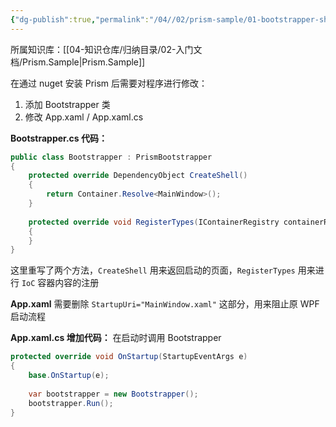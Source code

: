 ```yaml
---
{"dg-publish":true,"permalink":"/04//02/prism-sample/01-bootstrapper-shell/","title":"01-BootstrapperShell","tags":["样例代码","Prism","WPF"]}
---
```



所属知识库：[[04-知识仓库/归纳目录/02-入门文档/Prism.Sample\|Prism.Sample]]

在通过 nuget 安装 Prism 后需要对程序进行修改：

1. 添加 Bootstrapper 类
2. 修改 App.xaml / App.xaml.cs

**Bootstrapper.cs 代码：**

```csharp
public class Bootstrapper : PrismBootstrapper  
{  
    protected override DependencyObject CreateShell()  
    {  
        return Container.Resolve<MainWindow>();  
    }  
  
    protected override void RegisterTypes(IContainerRegistry containerRegistry)  
    {  
    }  
}
```

这里重写了两个方法，`CreateShell` 用来返回启动的页面，`RegisterTypes` 用来进行 `IoC` 容器内容的注册

**App.xaml** 需要删除 `StartupUri="MainWindow.xaml"` 这部分，用来阻止原 WPF 启动流程

**App.xaml.cs 增加代码：** 在启动时调用 Bootstrapper

```csharp
protected override void OnStartup(StartupEventArgs e)  
{  
    base.OnStartup(e);  
  
    var bootstrapper = new Bootstrapper();  
    bootstrapper.Run();  
}
```
